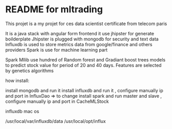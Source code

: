 README for mltrading
==========================

This projet is a my projet for ces data scientist certificate from telecom paris

It is a java stack with angular form frontend
it use jhipster for generate boilderplate
Jhipster is plugged with mongodb for security and text data
Influxdb is used to store metrics data from google/finance and others providers
Spark is use for machine learning part


Spark Mllib use hundred of Random forest and Gradiant boost trees  models to predict stock value for 
period of 20 and 40 days.
Features are selected by genetics algorithms 




how install:

install mongodb and run it 
install influxdb and run it , configure manually ip and port in InfluxDao => to change
install spark and run master and slave , configure manually ip and port in CacheMLStock




influxdb mac os
                                                                                                       
/usr/local/var/influxdb/data
/usr/local/opt/influx
